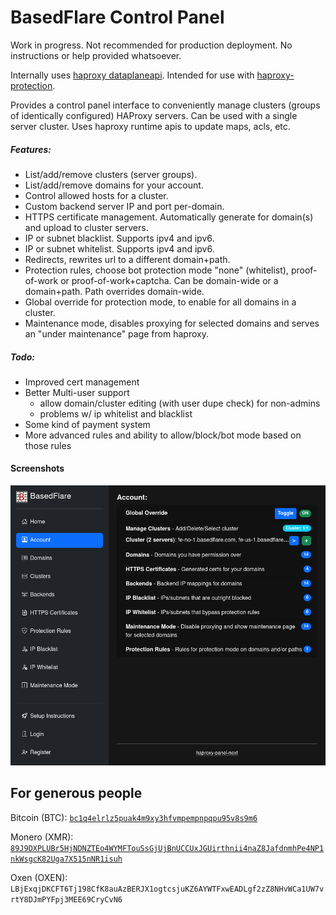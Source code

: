 # BasedFlare Control Panel

Work in progress. Not recommended for production deployment. No instructions or help provided whatsoever.

Internally uses [haproxy dataplaneapi](https://github.com/haproxytech/dataplaneapi/).
Intended for use with [haproxy-protection](https://gitgud.io/fatchan/haproxy-protection).

Provides a control panel interface to conveniently manage clusters (groups of identically configured) HAProxy servers. Can be used with a single server cluster. Uses haproxy runtime apis to update maps, acls, etc.

##### Features:
- List/add/remove clusters (server groups).
- List/add/remove domains for your account.
- Control allowed hosts for a cluster.
- Custom backend server IP and port per-domain.
- HTTPS certificate management. Automatically generate for domain(s) and upload to cluster servers.
- IP or subnet blacklist. Supports ipv4 and ipv6.
- IP or subnet whitelist. Supports ipv4 and ipv6.
- Redirects, rewrites url to a different domain+path.
- Protection rules, choose bot protection mode "none" (whitelist), proof-of-work or proof-of-work+captcha. Can be domain-wide or a domain+path. Path overrides domain-wide.
- Global override for protection mode, to enable for all domains in a cluster.
- Maintenance mode, disables proxying for selected domains and serves an "under maintenance" page from haproxy.

##### Todo:
- Improved cert management
- Better Multi-user support
  - allow domain/cluster editing (with user dupe check) for non-admins
  - problems w/ ip whitelist and blacklist
- Some kind of payment system
- More advanced rules and ability to allow/block/bot mode based on those rules

#### Screenshots

![screenshot](img/screenshot.png "account page")

## For generous people

Bitcoin (BTC): [`bc1q4elrlz5puak4m9xy3hfvmpempnpqpu95v8s9m6`](bitcoin:bc1q4elrlz5puak4m9xy3hfvmpempnpqpu95v8s9m6)

Monero (XMR): [`89J9DXPLUBr5HjNDNZTEo4WYMFTouSsGjUjBnUCCUxJGUirthnii4naZ8JafdnmhPe4NP1nkWsgcK82Uga7X515nNR1isuh`](monero:89J9DXPLUBr5HjNDNZTEo4WYMFTouSsGjUjBnUCCUxJGUirthnii4naZ8JafdnmhPe4NP1nkWsgcK82Uga7X515nNR1isuh)

Oxen (OXEN): `LBjExqjDKCFT6Tj198CfK8auAzBERJX1ogtcsjuKZ6AYWTFxwEADLgf2zZ8NHvWCa1UW7vrtY8DJmPYFpj3MEE69CryCvN6`

